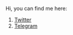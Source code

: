 Hi, you can find me here:

1. [Twitter](https://twitter.com/fedya_petrakov)
2. [Telegram](https://t.me/fpetrakov)
